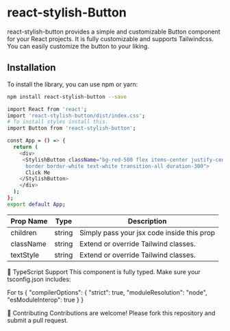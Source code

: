 # react-stylish-Button

react-stylish-button provides a simple and customizable Button component for your React projects.
It is fully customizable and supports Tailwindcss.
You can easily customize the button to your liking.

## Installation

To install the library, you can use npm or yarn:

```bash
npm install react-stylish-button --save

import React from 'react';
import 'react-stylish-button/dist/index.css';
# To install styles install this.
import Button from 'react-stylish-button';

const App = () => {
  return (
    <div>
     <StylishButton className="bg-red-500 flex items-center justify-center rounded-md
      border border-white text-white transition-all duration-300">
      Click Me
    </StylishButton>
    </div>
  );
};
export default App;
```

| Prop Name   | Type     | Description                                   |
|-------------|----------|-----------------------------------------------|
| children    | string   | Simply pass your jsx code inside this prop    |
| className   | string   | Extend or override Tailwind classes.          |
| textStyle   | string   | Extend or override Tailwind classes.          |



🔧 TypeScript Support
This component is fully typed. Make sure your tsconfig.json includes:

For ts
{
  "compilerOptions": {
    "strict": true,
    "moduleResolution": "node",
    "esModuleInterop": true
  }
}


🤝 Contributing
Contributions are welcome! Please fork this repository and submit a pull request.